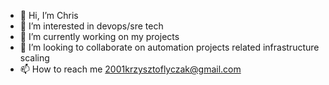 - 👋 Hi, I’m Chris
- 👀 I’m interested in devops/sre tech
- 🌱 I’m currently working on my projects
- 💞️ I’m looking to collaborate on automation projects related infrastructure scaling
- 📫 How to reach me 2001krzysztoflyczak@gmail.com

<!---
Fahras23/Fahras23 is a ✨ special ✨ repository because its `README.md` (this file) appears on your GitHub profile.
You can click the Preview link to take a look at your changes.
--->
